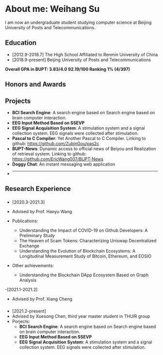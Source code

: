 # About me: Weihang Su

I am now an undergraduate student studying computer science at Beijing University of Posts and Telecommunications.


## Education
- [2012.9-2018.7]   The High School Affiliated to Renmin University of China
- [2018.9-present]  Beijing University of Posts and Telecommunications

**Overall GPA in BUPT: 3.83/4.0  92.19/100  Ranking 1% (4/397)**


## Honors and Awards




## Projects
- **BCI Search Engine**: A search engine based on Search engine based on brain computer interaction.
- **EEG Input Method Based on SSEVP**
- **EEG Signal Acquisition System**: A stimulation system and a signal collection system. EEG signals were collected after stimulation. 
- **Pascal to C Complier**: Yet Another Pascal to C Compiler. Linking to github: https://github.com/ZubinGou/pas2c
- **BUPT-News**: Dynamic access to official news of Beiyou and Realization of retrieval system. Linking to github: https://github.com/EricWang007/BUPT-News
- **Doggy Chat**: An instant messaging web application
- ****


## Research Experience
###
- [2020.3-2021.3]
- Advised by Prof. Haoyu Wang
- Publications: 
    - Understanding the Impact of COVID-19 on Github Developers: A Preliminary Study
    - The Heaven of Scam Tokens: Characterizing Uniswap Decentralized Exchange
    - Understanding the Evolution of Blockchain Ecosystems: A Longitudinal Measurement Study of Bitcoin, Ethereum, and EOSIO

- Other achievements:
    - Understanding the Blockchain DApp Ecosystem Based on Graph Analysis



-[2021.1-2021.2]
- Advised by Prof. Xiang Cheng


###
- [2021.2-present] 
- Advised by Xuesong Chen, third year master student in THUIR group
- Porjects:
    - **BCI Search Engine**: A search engine based on Search engine based on brain computer interaction.
    - **EEG Input Method Based on SSEVP**
    - **EEG Signal Acquisition System**: A stimulation system and a signal collection system. EEG signals were collected after stimulation. 

